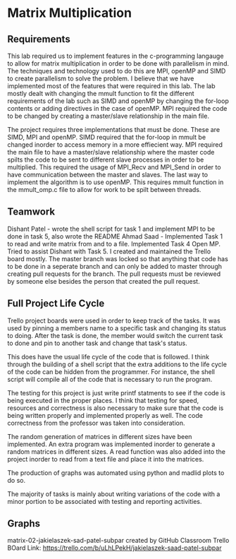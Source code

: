 # Matrix Multiplication

## Requirements

This lab required us to implement features in the c-programming langauge to allow for matrix multiplication in order to be done with parallelism in mind. The techniques and technology used to do this are MPI, openMP and SIMD to create parallelism to solve the problem. I believe that we have implemented most of the features that were required in this lab. The lab mostly dealt with changing the mmult function to fit the different requirements of the lab such as SIMD and openMP by changing the for-loop contents or adding directives in the case of openMP. MPI required the code to be changed by creating a master/slave relationship in the main file.

The project requires three implementations that must be done. These are SIMD, MPI and openMP. SIMD required that the for-loop in mmult be changed inorder to access memory in a more effiecient way. MPI required the main file to have a master/slave relationship where the master code spilts the code to be sent to different slave processes in order to be multiplied. This required the usage of MPI_Recv and MPI_Send in order to have communication between the master and slaves. The last way to implement the algorithm is to use openMP. This requires mmult function in the mmult_omp.c file to allow for work to be spilt between threads.

## Teamwork

Dishant Patel - wrote the shell script for task 1 and implement MPI to be done in task 5, also wrote the README
Ahmad Saad - Implemented Task 1 to read and write matrix from and to a file. Implemented Task 4 Open MP. Tried to assist Dishant with Task 5. I created and maintained the Trello board mostly.
The master branch was locked so that anything that code has to be done in a seperate branch and can only be added to master through creating pull requests for the branch. The pull requests must be reviewed by someone else besides the person that created the pull request.

## Full Project Life Cycle

Trello project boards were used in order to keep track of the tasks. It was used by pinning a members name to a specific task and changing its status to doing. After the task is done, the member would switch the current task to done and pin to another task and change that task's status.

This does have the usual life cycle of the code that is followed. I think through the building of a shell script that the extra additions to the life cycle of the code can be hidden from the programmer. For instance, the shell script will compile all of the code that is necessary to run the program.

The testing for this project is just write printf statments to see if the code is being executed in the proper places. I think that testing for speed, resources and correctness is also necessary to make sure that the code is being written properly and implemented properly as well. The code correctness from the professor was taken into consideration.

The random generation of matrices in different sizes have been implemented. An extra program was implemented inorder to generate a random matrices in different sizes. A read function was also added into the project inorder to read from a text file and place it into the matrices.

The production of graphs was automated using python and madlid plots to do so.

The majority of tasks is mainly about writing variations of the code with a minor portion to be associated with testing and reporting activities.

## Graphs

matrix-02-jakielaszek-sad-patel-subpar created by GitHub Classroom
Trello BOard Link: https://trello.com/b/uLhLPekH/jakielaszek-saad-patel-subpar
